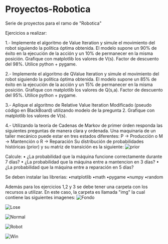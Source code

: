 # Proyectos-Robotica
Serie de proyectos para el ramo de "Robotica"

Ejercicios a realizar:

1.- Implemente el algoritmo de Value Iteration y simule el movimiento del robot siguiendo la política
óptima obtenida. El modelo supone un 90% de éxito en la ejecución de la acción y un 10% de
permanecer en la misma posición. Grafique con matplotlib los valores de V(s). Factor de descuento
del 98%. Utilice python + pygame.

2.- Implemente el algoritmo de QValue Iteration y simule el movimiento del robot siguiendo la
política óptima obtenida. El modelo supone un 85% de éxito en la ejecución de la acción y un 15% de
permanecer en la misma posición. Grafique con matplotlib los valores de Q(s,a). Factor de descuento
del 95%. Utilice python + pygame.

3.- Aplique el algoritmo de Relative Value Iteration Modificado (pseudo código en BlackBoard)
utilizando modelo de la pregunta 2. Grafique con matplotlib los valores de V(s).

4.- Utilizando la teoría de Cadenas de Markov de primer órden responda las siguientes preguntas de
manera clara y ordenada. Una maquinaria de un taller mecánico puede estar en tres estados diferentes:
P → Producción o M → Mantención o R → Reparación
Su distribución de probabilidades históricas (prior) y su matriz de transición es la siguiente:
![prior](https://user-images.githubusercontent.com/43975051/210423195-a0b91756-608b-47e0-b5e5-603cfe1a5c5a.PNG)

Calcule:
• ¿La probabilidad que la máquina funcione correctamente durante 7 días?
• ¿La probabilidad que la máquina entre a mantencion en 3 días?
• ¿La probabilidad que la máquina entre a reparación en 5 días?

Se deben instalar las librerias: 
•matplotlib
•math
•pygame
•numpy
•random

Además para los ejercicios 1,2 y 3 se debe tener una carpeta con los recursos a utilizar. En este caso, la carpeta es llamada "img" la cual contiene las siguientes imagenes:
![Fondo](https://user-images.githubusercontent.com/43975051/210423550-0f1b081f-b4d3-4e7b-99f7-2c1b019870f2.png)

![Lose](https://user-images.githubusercontent.com/43975051/210423552-7f03819e-f76c-4e25-8a06-bc05f97beb97.png)

![Normal](https://user-images.githubusercontent.com/43975051/210423553-1e965cf0-e734-407f-9c6d-82b339331f90.png)

![Robot](https://user-images.githubusercontent.com/43975051/210423555-e81f36fe-5e3e-4b85-b22f-be9d005b9eec.png)

![Win](https://user-images.githubusercontent.com/43975051/210423557-b62a4271-be7e-46c7-b80b-a73d97566ed2.png)

